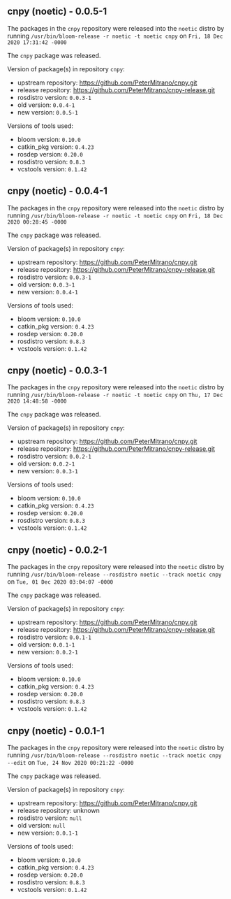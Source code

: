 ## cnpy (noetic) - 0.0.5-1

The packages in the `cnpy` repository were released into the `noetic` distro by running `/usr/bin/bloom-release -r noetic -t noetic cnpy` on `Fri, 18 Dec 2020 17:31:42 -0000`

The `cnpy` package was released.

Version of package(s) in repository `cnpy`:

- upstream repository: https://github.com/PeterMitrano/cnpy.git
- release repository: https://github.com/PeterMitrano/cnpy-release.git
- rosdistro version: `0.0.3-1`
- old version: `0.0.4-1`
- new version: `0.0.5-1`

Versions of tools used:

- bloom version: `0.10.0`
- catkin_pkg version: `0.4.23`
- rosdep version: `0.20.0`
- rosdistro version: `0.8.3`
- vcstools version: `0.1.42`


## cnpy (noetic) - 0.0.4-1

The packages in the `cnpy` repository were released into the `noetic` distro by running `/usr/bin/bloom-release -r noetic -t noetic cnpy` on `Fri, 18 Dec 2020 00:28:45 -0000`

The `cnpy` package was released.

Version of package(s) in repository `cnpy`:

- upstream repository: https://github.com/PeterMitrano/cnpy.git
- release repository: https://github.com/PeterMitrano/cnpy-release.git
- rosdistro version: `0.0.3-1`
- old version: `0.0.3-1`
- new version: `0.0.4-1`

Versions of tools used:

- bloom version: `0.10.0`
- catkin_pkg version: `0.4.23`
- rosdep version: `0.20.0`
- rosdistro version: `0.8.3`
- vcstools version: `0.1.42`


## cnpy (noetic) - 0.0.3-1

The packages in the `cnpy` repository were released into the `noetic` distro by running `/usr/bin/bloom-release -r noetic -t noetic cnpy` on `Thu, 17 Dec 2020 14:48:58 -0000`

The `cnpy` package was released.

Version of package(s) in repository `cnpy`:

- upstream repository: https://github.com/PeterMitrano/cnpy.git
- release repository: https://github.com/PeterMitrano/cnpy-release.git
- rosdistro version: `0.0.2-1`
- old version: `0.0.2-1`
- new version: `0.0.3-1`

Versions of tools used:

- bloom version: `0.10.0`
- catkin_pkg version: `0.4.23`
- rosdep version: `0.20.0`
- rosdistro version: `0.8.3`
- vcstools version: `0.1.42`


## cnpy (noetic) - 0.0.2-1

The packages in the `cnpy` repository were released into the `noetic` distro by running `/usr/bin/bloom-release --rosdistro noetic --track noetic cnpy` on `Tue, 01 Dec 2020 03:04:07 -0000`

The `cnpy` package was released.

Version of package(s) in repository `cnpy`:

- upstream repository: https://github.com/PeterMitrano/cnpy.git
- release repository: https://github.com/PeterMitrano/cnpy-release.git
- rosdistro version: `0.0.1-1`
- old version: `0.0.1-1`
- new version: `0.0.2-1`

Versions of tools used:

- bloom version: `0.10.0`
- catkin_pkg version: `0.4.23`
- rosdep version: `0.20.0`
- rosdistro version: `0.8.3`
- vcstools version: `0.1.42`


## cnpy (noetic) - 0.0.1-1

The packages in the `cnpy` repository were released into the `noetic` distro by running `/usr/bin/bloom-release --rosdistro noetic --track noetic cnpy --edit` on `Tue, 24 Nov 2020 00:21:22 -0000`

The `cnpy` package was released.

Version of package(s) in repository `cnpy`:

- upstream repository: https://github.com/PeterMitrano/cnpy.git
- release repository: unknown
- rosdistro version: `null`
- old version: `null`
- new version: `0.0.1-1`

Versions of tools used:

- bloom version: `0.10.0`
- catkin_pkg version: `0.4.23`
- rosdep version: `0.20.0`
- rosdistro version: `0.8.3`
- vcstools version: `0.1.42`


